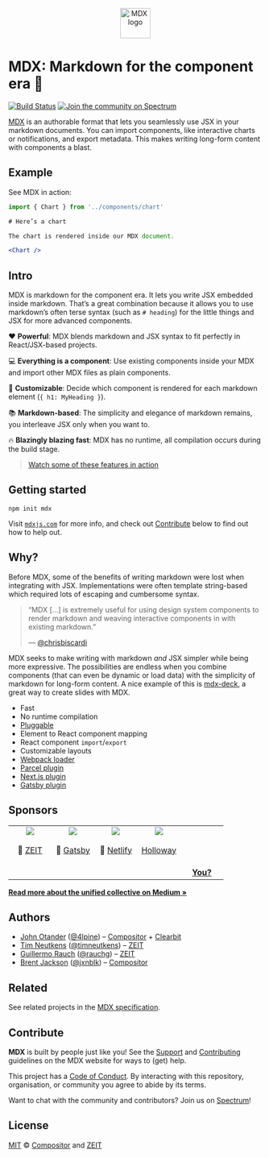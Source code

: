<p align="center">
  <a href="https://mdxjs.com">
    <img alt="MDX logo" src="https://mdx-logo.now.sh" width="60" />
  </a>
</p>

# MDX: Markdown for the component era 🚀

[![Build Status][build-badge]][build]
[![Join the community on Spectrum][spectrum-badge]][spectrum]

[MDX][website] is an authorable format that lets you seamlessly use JSX in your markdown documents.
You can import components, like interactive charts or notifications, and export
metadata.
This makes writing long-form content with components a blast.

## Example

See MDX in action:

```jsx
import { Chart } from '../components/chart'

# Here’s a chart

The chart is rendered inside our MDX document.

<Chart />
```

## Intro

MDX is markdown for the component era.
It lets you write JSX embedded inside markdown.
That’s a great combination because it allows you to use markdown’s often terse
syntax (such as `# heading`) for the little things and JSX for more advanced
components.

:heart: **Powerful**: MDX blends markdown and JSX syntax to fit perfectly in
React/JSX-based projects.

:computer: **Everything is a component**: Use existing components inside your
MDX and import other MDX files as plain components.

:wrench: **Customizable**: Decide which component is rendered for each markdown
element (`{ h1: MyHeading }`).

:books: **Markdown-based**: The simplicity and elegance of markdown remains,
you interleave JSX only when you want to.

:fire: **Blazingly blazing fast**: MDX has no runtime, all compilation occurs
during the build stage.

> [Watch some of these features in action][intro]

## Getting started

```shell
npm init mdx
```

Visit [`mdxjs.com`][website] for more info, and check out [Contribute][] below
to find out how to help out.

## Why?

Before MDX, some of the benefits of writing markdown were lost when integrating
with JSX.
Implementations were often template string-based which required lots of escaping
and cumbersome syntax.

> “MDX \[…] is extremely useful for using design system components to render
> markdown and weaving interactive components in with existing markdown.”
>
> — [@chrisbiscardi][tweet]

MDX seeks to make writing with markdown _and_ JSX simpler while being more
expressive.
The possibilities are endless when you combine components (that can even be
dynamic or load data) with the simplicity of markdown for long-form content.
A nice example of this is [mdx-deck][], a great way to create slides with MDX.

- Fast
- No runtime compilation
- [Pluggable][remark-plugins]
- Element to React component mapping
- React component `import`/`export`
- Customizable layouts
- [Webpack loader](https://mdxjs.com/getting-started/webpack)
- [Parcel plugin](https://mdxjs.com/getting-started/parcel)
- [Next.js plugin](https://mdxjs.com/getting-started/next)
- [Gatsby plugin](https://mdxjs.com/getting-started/gatsby)

## Sponsors

<!--lint ignore no-html maximum-line-length-->

<table>
  <tr valign="top">
    <td width="20%" align="center">
      <a href="https://zeit.co"><img src="https://avatars1.githubusercontent.com/u/14985020?s=400&v=4"></a>
      <br><br>🥇
      <a href="https://zeit.co">ZEIT</a>
    </td>
    <td width="20%" align="center">
      <a href="https://www.gatsbyjs.org"><img src="https://avatars1.githubusercontent.com/u/12551863?s=400&v=4"></a>
      <br><br>🥇
      <a href="https://www.gatsbyjs.org">Gatsby</a>
    </td>
    <td width="20%" align="center">
      <a href="https://www.netlify.com"><img src="https://avatars1.githubusercontent.com/u/7892489?s=400&v=4"></a>
      <br><br>🥇
      <a href="https://www.netlify.com">Netlify</a>
    </td>
    <td width="20%" align="center">
      <a href="https://www.holloway.com"><img src="https://avatars1.githubusercontent.com/u/35904294?s=400&v=4"></a>
      <br><br>
      <a href="https://www.holloway.com">Holloway</a>
    </td>
    <td width="20%" align="center">
      <br><br><br><br>
      <a href="https://opencollective.com/unified"><strong>You?</strong>
    </td>
  </tr>
</table>

**[Read more about the unified collective on Medium »][announcement]**

## Authors

- [John Otander][john] ([@4lpine][4lpine]) – [Compositor][] + [Clearbit][]
- [Tim Neutkens][tim] ([@timneutkens][timneutkens]) – [ZEIT][]
- [Guillermo Rauch][guillermo] ([@rauchg][rauchg]) – [ZEIT][]
- [Brent Jackson][brent] ([@jxnblk][jxnblk]) – [Compositor][]

## Related

See related projects in the [MDX specification][spec].

## Contribute

**MDX** is built by people just like you!
See the [Support][] and [Contributing][] guidelines on the MDX website for ways
to (get) help.

This project has a [Code of Conduct][coc].
By interacting with this repository, organisation, or community you agree to
abide by its terms.

Want to chat with the community and contributors?
Join us on [Spectrum][]!

## License

[MIT][] © [Compositor][] and [ZEIT][]

[build]: https://github.com/mdx-js/mdx/actions?query=workflow%3A%22CI%22
[build-badge]: https://github.com/mdx-js/mdx/workflows/CI/badge.svg
[spectrum]: https://spectrum.chat/mdx
[spectrum-badge]: https://withspectrum.github.io/badge/badge.svg
[intro]: https://www.youtube.com/watch?v=d2sQiI5NFAM&list=PLV5CVI1eNcJgCrPH_e6d57KRUTiDZgs0u
[tweet]: https://twitter.com/chrisbiscardi/status/1022304288326864896
[remark-plugins]: https://github.com/remarkjs/remark/blob/master/doc/plugins.md
[website]: https://mdxjs.com
[spec]: https://github.com/mdx-js/specification#related
[john]: https://johno.com
[tim]: https://github.com/timneutkens
[guillermo]: https://rauchg.com
[brent]: https://jxnblk.com
[4lpine]: https://twitter.com/4lpine
[rauchg]: https://twitter.com/rauchg
[timneutkens]: https://twitter.com/timneutkens
[jxnblk]: https://twitter.com/jxnblk
[compositor]: https://compositor.io
[zeit]: https://zeit.co
[clearbit]: https://clearbit.com
[announcement]: https://medium.com/unifiedjs/collectively-evolving-through-crowdsourcing-22c359ea95cc
[contribute]: #contribute
[contributing]: https://mdxjs.com/contributing
[support]: https://mdxjs.com/support
[coc]: https://github.com/mdx-js/.github/blob/master/code-of-conduct.md
[mdx-deck]: https://github.com/jxnblk/mdx-deck
[mit]: license
